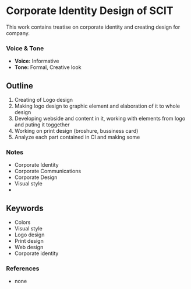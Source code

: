 # Corporate Identity Design of SCIT

This work contains treatise on corporate identity and creating design for company.



### Voice & Tone
- **Voice:** Informative
- **Tone:** Formal, Creative look

## Outline
1. Creating of Logo design
2. Making logo design to graphic element and elaboration of it to whole design
3. Developing webside and content in it, working with elements from logo and puting it toggether 
4. Working on print design (broshure, bussiness card)
5. Analyze each part contained in CI and making some 

### Notes
- Corporate Identity
- Corporate Communications
- Corporate Design
- Visual style
- 

## Keywords
- Colors
- Visual style
- Logo design
- Print design
- Web design 
- Corporate identity

### References
- none
